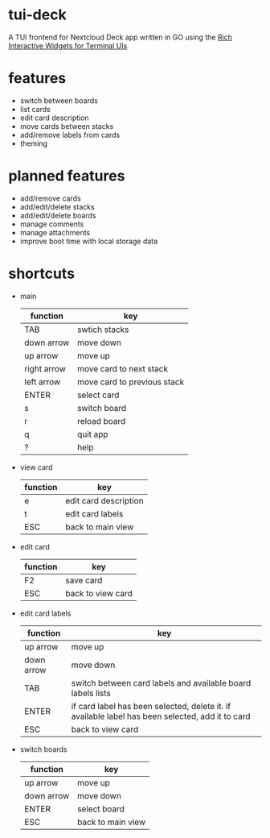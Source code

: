 # tui-deck
A TUI frontend for Nextcloud Deck app written in GO using the [Rich Interactive Widgets for Terminal UIs
](https://github.com/rivo/tview)


# features

* switch between boards
* list cards
* edit card description
* move cards between stacks
* add/remove labels from cards
* theming

# planned features

* add/remove cards
* add/edit/delete stacks
* add/edit/delete boards
* manage comments
* manage attachments
* improve boot time with local storage data

# shortcuts

* main

    | function    | key                         |
    |-------------|-----------------------------|
    | TAB         | swtich stacks               |
    | down arrow  | move down                   |
    | up arrow    | move up                     |
    | right arrow | move card to next stack     |
    | left arrow  | move card to previous stack |
    | ENTER       | select card                 |
    | s           | switch board                |
    | r           | reload board                |
    | q           | quit app                    |
    | ?           | help                        |

* view card

    | function | key                   |
    |----------|-----------------------|
    | e        | edit card description |
    | t        | edit card labels      |
    | ESC      | back to main view     |

*  edit card

    | function | key               |
    |----------|-------------------|
    | F2       | save card         |
    | ESC      | back to view card |

* edit card labels

    | function   | key                                                                                              |
    |------------|--------------------------------------------------------------------------------------------------|
    | up arrow   | move up                                                                                          |
    | down arrow | move down                                                                                        |
    | TAB        | switch between card labels and available board labels lists                                      |
    | ENTER      | if card label has been selected, delete it. if available label has been selected, add it to card |
    | ESC        | back to view card                                                                                |

* switch boards

    | function   | key               |
    |------------|-------------------|
    | up arrow   | move up           |
    | down arrow | move down         |
    | ENTER      | select board      |
    | ESC        | back to main view |


